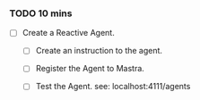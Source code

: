 ### TODO 10 mins
- [ ] Create a Reactive Agent.
  - [ ] Create an instruction to the agent.
  - [ ] Register the Agent to Mastra.
  - [ ] Test the Agent. see: localhost:4111/agents
 